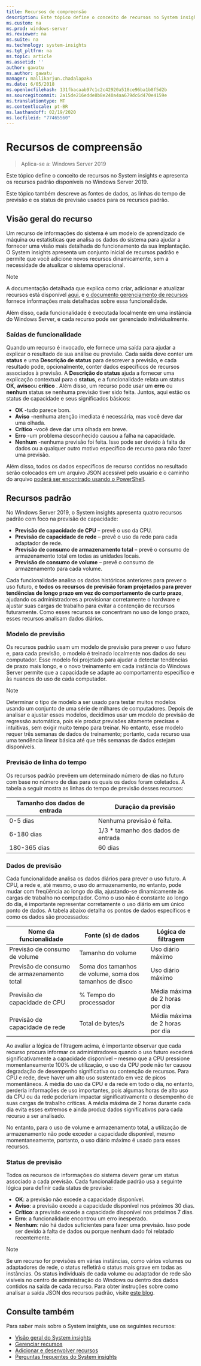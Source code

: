 ```yaml
---
title: Recursos de compreensão
description: Este tópico define o conceito de recursos no System insights e apresenta os recursos padrão disponíveis no Windows Server 2019.
ms.custom: na
ms.prod: windows-server
ms.reviewer: na
ms.suite: na
ms.technology: system-insights
ms.tgt_pltfrm: na
ms.topic: article
ms.assetid: ''
author: gawatu
ms.author: gawatu
manager: mallikarjun.chadalapaka
ms.date: 6/05/2018
ms.openlocfilehash: 131fbacaab97c1c2c42920a518ce96ba1b8f5d2b
ms.sourcegitcommit: 2a15de216edde8b8e240a4aa679dc6d470e4159e
ms.translationtype: MT
ms.contentlocale: pt-BR
ms.lasthandoff: 02/19/2020
ms.locfileid: "77465560"
---
```

# <a name="understanding-capabilities"></a>Recursos de compreensão

>Aplica-se a: Windows Server 2019

Este tópico define o conceito de recursos no System insights e apresenta os recursos padrão disponíveis no Windows Server 2019. 

Este tópico também descreve as fontes de dados, as linhas do tempo de previsão e os status de previsão usados para os recursos padrão. 

## <a name="capability-overview"></a>Visão geral do recurso
Um recurso de informações do sistema é um modelo de aprendizado de máquina ou estatísticas que analisa os dados do sistema para ajudar a fornecer uma visão mais detalhada do funcionamento da sua implantação. O System insights apresenta um conjunto inicial de recursos padrão e permite que você adicione novos recursos dinamicamente, sem a necessidade de atualizar o sistema operacional. 

>[!NOTE]
>A documentação detalhada que explica como criar, adicionar e atualizar recursos está disponível [aqui](adding-and-developing-capabilities.md), e [o documento gerenciamento de recursos](managing-capabilities.md) fornece informações mais detalhadas sobre essa funcionalidade.

Além disso, cada funcionalidade é executada localmente em uma instância do Windows Server, e cada recurso pode ser gerenciado individualmente.

### <a name="capability-outputs"></a>Saídas de funcionalidade
Quando um recurso é invocado, ele fornece uma saída para ajudar a explicar o resultado de sua análise ou previsão. Cada saída deve conter um **status** e uma **Descrição de status** para descrever a previsão, e cada resultado pode, opcionalmente, conter dados específicos de recursos associados à previsão. A **Descrição do status** ajuda a fornecer uma explicação contextual para o **status**, e a funcionalidade relata um status **OK**, **aviso**ou **crítico** . Além disso, um recurso pode usar um **erro** ou **nenhum** status se nenhuma previsão tiver sido feita. Juntos, aqui estão os status de capacidade e seus significados básicos: 

- **OK** -tudo parece bom.
- **Aviso** -nenhuma atenção imediata é necessária, mas você deve dar uma olhada. 
- **Crítico** -você deve dar uma olhada em breve. 
- **Erro** -um problema desconhecido causou a falha na capacidade. 
- **Nenhum** -nenhuma previsão foi feita. Isso pode ser devido à falta de dados ou a qualquer outro motivo específico de recurso para não fazer uma previsão. 

Além disso, todos os dados específicos de recurso contidos no resultado serão colocados em um arquivo JSON acessível pelo usuário e o caminho do arquivo [poderá ser encontrado usando o PowerShell](https://docs.microsoft.com/windows-server/manage/system-insights/managing-capabilities#retrieving-capability-results). 

## <a name="default-capabilities"></a>Recursos padrão
No Windows Server 2019, o System insights apresenta quatro recursos padrão com foco na previsão de capacidade:

- **Previsão de capacidade de CPU** – prevê o uso da CPU. 
- **Previsão de capacidade de rede** – prevê o uso da rede para cada adaptador de rede. 
- **Previsão de consumo de armazenamento total** – prevê o consumo de armazenamento total em todas as unidades locais. 
- **Previsão de consumo de volume** – prevê o consumo de armazenamento para cada volume.

Cada funcionalidade analisa os dados históricos anteriores para prever o uso futuro, e **todos os recursos de previsão foram projetados para prever tendências de longo prazo em vez do comportamento de curto prazo**, ajudando os administradores a provisionar corretamente o hardware e ajustar suas cargas de trabalho para evitar a contenção de recursos futuramente. Como esses recursos se concentram no uso de longo prazo, esses recursos analisam dados diários. 

### <a name="forecasting-model"></a>Modelo de previsão
Os recursos padrão usam um modelo de previsão para prever o uso futuro e, para cada previsão, o modelo é treinado localmente nos dados do seu computador. Esse modelo foi projetado para ajudar a detectar tendências de prazo mais longo, e o novo treinamento em cada instância do Windows Server permite que a capacidade se adapte ao comportamento específico e às nuances do uso de cada computador.

>[!NOTE]
>Determinar o tipo de modelo a ser usado para testar muitos modelos usando um conjunto de uma série de milhares de computadores. Depois de analisar e ajustar esses modelos, decidimos usar um modelo de previsão de regressão automática, pois ele produz previsões altamente precisas e intuitivas, sem exigir muito tempo para treinar. No entanto, esse modelo requer três semanas de dados de treinamento; portanto, cada recurso usa uma tendência linear básica até que três semanas de dados estejam disponíveis.

### <a name="forecasting-timelines"></a>Previsão de linha do tempo
Os recursos padrão prevêem um determinado número de dias no futuro com base no número de dias para os quais os dados foram coletados. A tabela a seguir mostra as linhas do tempo de previsão desses recursos:

| Tamanho dos dados de entrada | Duração da previsão |
| --------------- | --------------- |
| 0-5 dias | Nenhuma previsão é feita. |
| 6-180 dias | 1/3 * tamanho dos dados de entrada |
| 180-365 dias | 60 dias | 

### <a name="forecasting-data"></a>Dados de previsão
Cada funcionalidade analisa os dados diários para prever o uso futuro. A CPU, a rede e, até mesmo, o uso do armazenamento, no entanto, pode mudar com freqüência ao longo do dia, ajustando-se dinamicamente às cargas de trabalho no computador. Como o uso não é constante ao longo do dia, é importante representar corretamente o uso diário em um único ponto de dados. A tabela abaixo detalha os pontos de dados específicos e como os dados são processados:


| Nome da funcionalidade | Fonte (s) de dados | Lógica de filtragem |
| --------------- | -------------- | ---------------- |
 Previsão de consumo de volume          | Tamanho do volume                    | Uso diário máximo              
 Previsão de consumo de armazenamento total   | Soma dos tamanhos de volume, soma dos tamanhos de disco              | Uso diário máximo             
 Previsão de capacidade de CPU                | % Tempo do processador  | Média máxima de 2 horas por dia   
 Previsão de capacidade de rede         | Total de bytes/s         | Média máxima de 2 horas por dia  

Ao avaliar a lógica de filtragem acima, é importante observar que cada recurso procura informar os administradores quando o uso futuro excederá significativamente a capacidade disponível – mesmo que a CPU pressione momentaneamente 100% de utilização, o uso da CPU pode não ter causou degradação de desempenho significativa ou contenção de recursos. Para CPU e rede, deve haver um alto uso sustentado em vez de picos momentâneos. A média do uso da CPU e da rede em todo o dia, no entanto, perderia informações de uso importantes, pois algumas horas de alto uso da CPU ou da rede poderiam impactar significativamente o desempenho de suas cargas de trabalho críticas. A média máxima de 2 horas durante cada dia evita esses extremos e ainda produz dados significativos para cada recurso a ser analisado.

No entanto, para o uso de volume e armazenamento total, a utilização de armazenamento não pode exceder a capacidade disponível, mesmo momentaneamente, portanto, o uso diário máximo é usado para esses recursos. 

### <a name="forecasting-statuses"></a>Status de previsão
Todos os recursos de informações do sistema devem gerar um status associado a cada previsão. Cada funcionalidade padrão usa a seguinte lógica para definir cada status de previsão:
- **OK**: a previsão não excede a capacidade disponível.
- **Aviso**: a previsão excede a capacidade disponível nos próximos 30 dias. 
- **Crítico**: a previsão excede a capacidade disponível nos próximos 7 dias. 
- **Erro**: a funcionalidade encontrou um erro inesperado. 
- **Nenhum**: não há dados suficientes para fazer uma previsão. Isso pode ser devido à falta de dados ou porque nenhum dado foi relatado recentemente.

>[!NOTE]
>Se um recurso for previsões em várias instâncias, como vários volumes ou adaptadores de rede, o status refletirá o status mais grave em todas as instâncias. Os status individuais de cada volume ou adaptador de rede são visíveis no centro de administração do Windows ou dentro dos dados contidos na saída de cada recurso. Para obter instruções sobre como analisar a saída JSON dos recursos padrão, visite [este blog](https://aka.ms/systeminsights-mitigationscripts). 


## <a name="see-also"></a>Consulte também
Para saber mais sobre o System insights, use os seguintes recursos:

- [Visão geral do System insights](overview.md)
- [Gerenciar recursos](managing-capabilities.md)
- [Adicionar e desenvolver recursos](adding-and-developing-capabilities.md)
- [Perguntas frequentes do System insights](faq.md)
